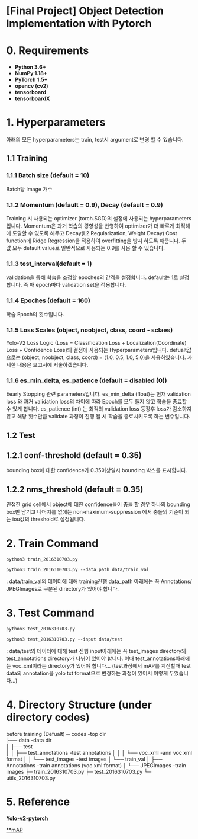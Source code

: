 [Final Project] Object Detection Implementation with Pytorch
======================

# 0. Requirements
* **Python 3.6+**
* **NumPy 1.18+**
* **PyTorch 1.5+**
* **opencv (cv2)**
* **tensorboard**
* **tensorboardX**

# 1. Hyperparameters
아래의 모든 hyperparameters는 train, test시 argument로 변경 할 수 있습니다.

## 1.1 Training
### 1.1.1 Batch size (default = 10)
Batch당 Image 개수 

### 1.1.2 Momentum (default = 0.9), Decay (default = 0.9)
Training 시 사용되는 optimizer (torch.SGD)의 설정에 사용되는 hyperparameters입니다.
Momentum은 과거 학습의 경향성을 반영하여 optimizer가 더 빠르게 최적해에 도달할 수 있도록 해주고
Decay(L2 Regularization, Weight Decay) Cost function에 Ridge Regression을 적용하여 overfitting을 방지 하도록 해줍니다.
두 값 모두 default value로 일반적으로 사용되는 0.9를 사용 할 수 있습니다.

### 1.1.3 test_interval(default = 1)
validation을 통해 학습을 조정할 epoches의 간격을 설정합니다.
default는 1로 설정합니다. 즉 매 epoch마다 validation set을 적용합니다.

### 1.1.4 Epoches (default = 160)
학습 Epoch의 횟수입니다.

### 1.1.5 Loss Scales (object, noobject, class, coord - sclaes)
Yolo-V2 Loss Logic (Loss = Classification Loss + Localization(Coordinate) Loss + Confidence Loss)의 결정에 사용되는
Hyperparameters입니다. 
defualt값으로는 (object, noobject, class, coord) = (1.0, 0.5, 1.0, 5.0)을 사용하였습니다.
자세한 내용은 보고서에 서술하겠습니다.

### 1.1.6 es_min_delta, es_patience (default = disabled (0))
Eearly Stopping 관련 parameters입니다. 
es_min_delta (float)는 현재 validation loss 와 과거 validation loss의 차이에 따라 Epoch를 모두 돌지 않고 학습을 종료할 수 있게 합니다.
es_patience (int) 는 최적의 validation loss 등장후 loss가 감소하지 않고 해당 횟수만큼 validate 과정이 진행 될 시 학습을 종료시키도록 하는 변수입니다.

## 1.2 Test
## 1.2.1 conf-threshold (default = 0.35)
bounding box에 대한 confidence가 0.35이상일시 bounding 박스를 표시합니다.

## 1.2.2 nms_threshold (default = 0.35)
인접한 grid cell에서 object에 대한 confidence들이 충돌 할 경우 하나의 bounding box만 남기고 나머지를 없애는 non-maximum-suppression
에서 충돌의 기준이 되는 iou값의 threshold로 설정됩니다. 


# 2. Train Command
```
python3 train_2016310703.py
```
```
python3 train_2016310703.py --data_path data/train_val
```
: data/train_val의 데이터에 대해 training진행
data_path 아래에는 꼭 Annotations/ JPEGImages로 구분된 directory가 있어야 합니다.

# 3. Test Command
```
python3 test_2016310703.py
```
```
python3 test_2016310703.py --input data/test
```
: data/test의 데이터에 대해 test 진행 
input아래에는 꼭 test_images directory와 test_annotations directory가 나뉘어 있어야 합니다.
이때 test_annotations아래에는 voc_xml이라는 directory가 있어야 합니다...
(test과정에서 mAP를 계산할때 test data의 annotation을 yolo txt format으로 변경하는 과정이 있어서 이렇게 두었습니다...)


# 4. Directory Structure (under directory codes)
 
before training (Defualt)
─ codes				-top dir  
  ├── data			-data dir  
  │  ├── test  
  │  │   ├── test_annotations	-test annotations 
  │  │   │   └── voc_xml	-ann voc xml format 
  │  │   └── test_images		-test images 
  │  └── train_val 
  │       ├── Annotations		-train annotations (voc xml format)
  │       └── JPEGImages		-train images 
  ├─ train_2016310703.py 
  ├─ test_2016310703.py 
  └─ utils_2016310703.py 
  

# 5. Reference
[**Yolo-v2-pytorch**](https://github.com/uvipen/Yolo-v2-pytorch)

[**mAP](https://github.com/Cartucho/mAP)
